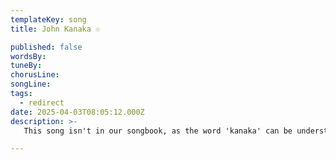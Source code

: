 ```yaml
---
templateKey: song
title: John Kanaka ♲

published: false
wordsBy: 
tuneBy: 
chorusLine: 
songLine: 
tags:
  - redirect
date: 2025-04-03T08:05:12.000Z
description: >-
   This song isn't in our songbook, as the word 'kanaka' can be understood to be racially derogatory. However, we have two rewritten versions of it - (1) "[John the Slacker](https://www.auntieshanty.org/songs/john-the-slacker-slacker/)" - which is very similar to the original, but with a change of chorus, and (2) [Ben Kenobi Nobi](https://www.auntieshanty.org/songs/ben-kenobi-nobi/), a Star Wars themed version by Les Barker.

---
```


